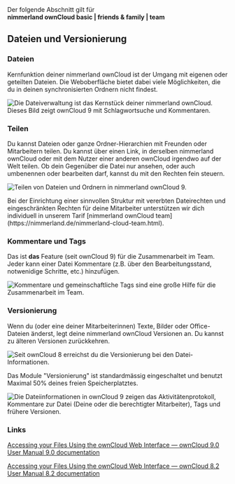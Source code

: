 <div class="alert alert-info">
Der folgende Abschnitt gilt für <br>
<strong>nimmerland ownCloud basic | friends & family | team</strong>
</div>

## Dateien und Versionierung

### Dateien
Kernfunktion deiner nimmerland ownCloud ist der Umgang mit eigenen oder geteilten Dateien. Die Weboberfläche bietet dabei viele Möglichkeiten, die du in deinen synchronisierten Ordnern nicht findest.

![Die Dateiverwaltung ist das Kernstück deiner nimmerland ownCloud. Dieses Bild zeigt ownCloud 9 mit Schlagwortsuche und Kommentaren.](https://lehre.nimmerland.de/index.php/s/ekGOqs8cLEPRcEx/download)

### Teilen
Du kannst Dateien oder ganze Ordner-Hierarchien mit Freunden oder Mitarbeitern teilen. Du kannst über einen Link, in derselben nimmerland ownCloud oder mit dem Nutzer einer anderen ownCloud irgendwo auf der Welt teilen. Ob dein Gegenüber die Datei nur ansehen, oder auch umbenennen oder bearbeiten darf, kannst du mit den Rechten fein steuern.

![Teilen von Dateien und Ordnern in nimmerland ownCloud 9.](https://lehre.nimmerland.de/index.php/s/6ojwnx9BLT5wPSJ/download)

<div class="alert alert-info">
Bei der Einrichtung einer sinnvollen Struktur mit vererbten Dateirechten und eingeschränkten Rechten für deine Mitarbeiter unterstützen wir dich individuell in unserem Tarif [nimmerland ownCloud team](https://nimmerland.de/nimmerland-cloud-team.html).
</div>

### Kommentare und Tags
Das ist **das** Feature (seit ownCloud 9) für die Zusammenarbeit im Team. Jeder kann einer Datei Kommentare (z.B. über den Bearbeitungsstand, notwenidige Schritte, etc.) hinzufügen.

![Kommentare und gemeinschaftliche Tags sind eine große Hilfe für die Zusammenarbeit im Team.](https://lehre.nimmerland.de/index.php/s/U84Gpa4gZz0UtUa/download)


### Versionierung

Wenn du (oder eine deiner Mitarbeiterinnen) Texte, Bilder oder Office-Dateien änderst, legt deine nimmerland ownCloud Versionen an. Du kannst zu älteren Versionen zurückkehren.

![Seit ownCloud 8 erreichst du die Versionierung bei den Datei-Informationen.](https://lehre.nimmerland.de/index.php/s/pfdhCSvb8WqPVr8/download)

Das Module "Versionierung" ist standardmässig eingeschaltet und benutzt Maximal 50% deines freien Speicherplatztes.

![Die Dateiinformationen in ownCloud 9 zeigen das Aktivitätenprotokoll, Kommentare zur Datei (Deine oder die berechtigter Mitarbeiter), Tags und frühere Versionen.](https://lehre.nimmerland.de/index.php/s/1LkqVPORWC5F48M/download)

### Links

[Accessing your Files Using the ownCloud Web Interface — ownCloud 9.0 User Manual 9.0 documentation](https://doc.owncloud.org/server/9.0/user_manual/files/access_webgui.html#comments)

[Accessing your Files Using the ownCloud Web Interface — ownCloud 8.2 User Manual 8.2 documentation](https://doc.owncloud.org/server/8.2/user_manual/files/access_webgui.html)
